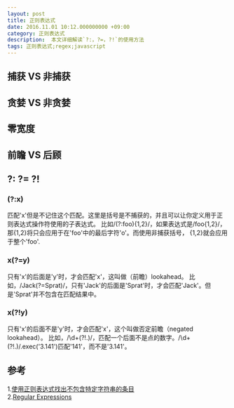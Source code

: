 ```yaml
---
layout: post
title: 正则表达式
date: 2016.11.01 10:12.000000000 +09:00
category: 正则表达式
description:  本文详细解读`?:，?=，?!`的使用方法
tags: 正则表达式;regex;javascript
---
```


## 捕获 VS 非捕获

## 贪婪 VS 非贪婪

## 零宽度

## 前瞻 VS 后顾

## ?: ?= ?!

### (?:x)

匹配'x'但是不记住这个匹配。这里是括号是不捕获的，并且可以让你定义用于正则表达式操作符使用的子表达式。
比如/(?:foo){1,2}/，如果表达式是/foo{1,2}/，那{1,2}将只会应用于在'foo'中的最后字符'o'。而使用非捕获括号，
{1,2}就会应用于整个'foo'.

### x(?=y)

只有'x'的后面是'y'时，才会匹配'x'，这叫做（前瞻）lookahead。
比如，/Jack(?=Sprat)/，只有'Jack'的后面是'Sprat'时，才会匹配'Jack'。但是'Sprat'并不包含在匹配结果中。

### x(?!y)

只有'x'的后面不是'y'时，才会匹配'x'，这个叫做否定前瞻（negated lookahead）。
比如，/\d+(?!\.)/，匹配一个后面不是点的数字。/\d+(?!\.)/.exec('3.141')匹配'141'，而不是'3.141'。

## 参考

1.[使用正则表达式找出不包含特定字符串的条目](http://www.imkevinyang.com/2009/08/%E4%BD%BF%E7%94%A8%E6%AD%A3%E5%88%99%E8%A1%A8%E8%BE%BE%E5%BC%8F%E6%89%BE%E5%87%BA%E4%B8%8D%E5%8C%85%E5%90%AB%E7%89%B9%E5%AE%9A%E5%AD%97%E7%AC%A6%E4%B8%B2%E7%9A%84%E6%9D%A1%E7%9B%AE.html) <br/>
2.[Regular Expressions](https://developer.mozilla.org/en/docs/Web/JavaScript/Guide/Regular_Expressions)

